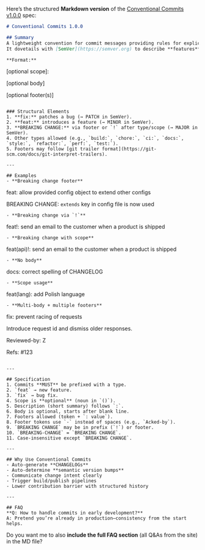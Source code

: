 Here’s the structured **Markdown version** of the [Conventional Commits v1.0.0](https://www.conventionalcommits.org/en/v1.0.0/) spec:

```markdown
# Conventional Commits 1.0.0

## Summary
A lightweight convention for commit messages providing rules for explicit commit history.  
It dovetails with [SemVer](https://semver.org) to describe **features**, **fixes**, and **breaking changes**.

**Format:**
```

[optional scope]:

[optional body]

[optional footer(s)]

```

### Structural Elements
1. **fix:** patches a bug (→ PATCH in SemVer).  
2. **feat:** introduces a feature (→ MINOR in SemVer).  
3. **BREAKING CHANGE:** via footer or `!` after type/scope (→ MAJOR in SemVer).  
4. Other types allowed (e.g., `build:`, `chore:`, `ci:`, `docs:`, `style:`, `refactor:`, `perf:`, `test:`).  
5. Footers may follow [git trailer format](https://git-scm.com/docs/git-interpret-trailers).

---

## Examples
- **Breaking change footer**
```

feat: allow provided config object to extend other configs

BREAKING CHANGE: `extends` key in config file is now used

```
- **Breaking change via `!`**
```

feat!: send an email to the customer when a product is shipped

```
- **Breaking change with scope**
```

feat(api)!: send an email to the customer when a product is shipped

```
- **No body**
```

docs: correct spelling of CHANGELOG

```
- **Scope usage**
```

feat(lang): add Polish language

```
- **Multi-body + multiple footers**
```

fix: prevent racing of requests

Introduce request id and dismiss older responses.

Reviewed-by: Z

Refs: #123

```

---

## Specification
1. Commits **MUST** be prefixed with a type.  
2. `feat` → new feature.  
3. `fix` → bug fix.  
4. Scope is **optional** (noun in `()`).  
5. Description (short summary) follows `:`.  
6. Body is optional, starts after blank line.  
7. Footers allowed (token + `: value`).  
8. Footer tokens use `-` instead of spaces (e.g., `Acked-by`).  
9. `BREAKING CHANGE` may be in prefix (`!`) or footer.  
10. `BREAKING-CHANGE` = `BREAKING CHANGE`.  
11. Case-insensitive except `BREAKING CHANGE`.

---

## Why Use Conventional Commits
- Auto-generate **CHANGELOGs**  
- Auto-determine **semantic version bumps**  
- Communicate change intent clearly  
- Trigger build/publish pipelines  
- Lower contribution barrier with structured history

---

## FAQ
**Q: How to handle commits in early development?**  
A: Pretend you’re already in production—consistency from the start helps.
```

Do you want me to also **include the full FAQ section** (all Q&As from the site) in the MD file?

